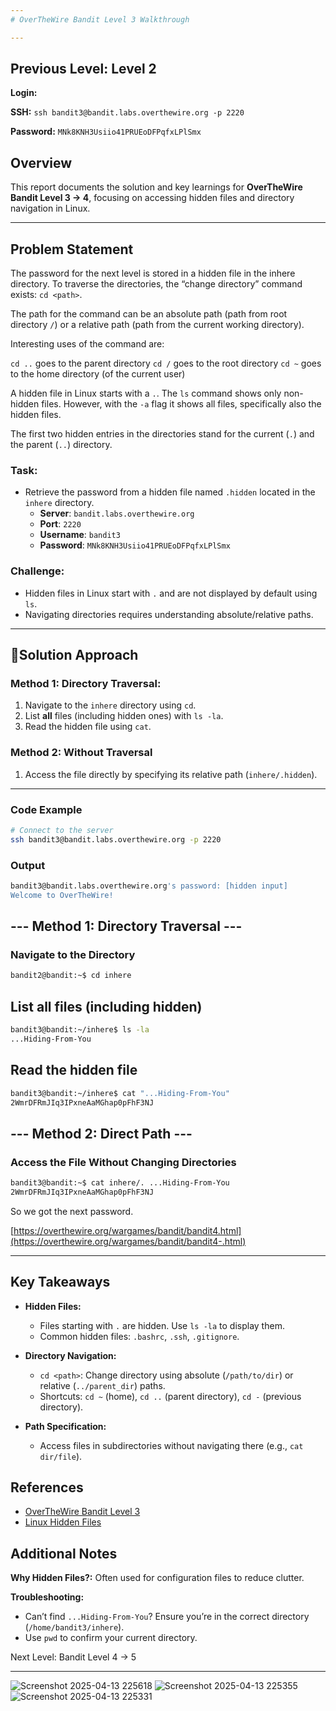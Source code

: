 ```yaml
---
# OverTheWire Bandit Level 3 Walkthrough

---
```

## **Previous Level:** Level 2

**Login:**

**SSH:** `ssh bandit3@bandit.labs.overthewire.org -p 2220`

**Password:** `MNk8KNH3Usiio41PRUEoDFPqfxLPlSmx`


## **Overview**  
This report documents the solution and key learnings for **OverTheWire Bandit Level 3 → 4**, focusing on accessing hidden files and directory navigation in Linux.


---

## **Problem Statement**
The password for the next level is stored in a hidden file in the inhere directory. To traverse the directories, the “change directory” command exists: `cd <path>`.

The path for the command can be an absolute path (path from root directory `/`) or a relative path (path from the current working directory).

Interesting uses of the command are:

`cd ..` goes to the parent directory
`cd /` goes to the root directory
`cd ~` goes to the home directory (of the current user)

A hidden file in Linux starts with a `.`. The `ls` command shows only non-hidden files. However, with the `-a` flag it shows all files, specifically also the hidden files.

The first two hidden entries in the directories stand for the current (`.`) and the parent (`..`) directory.

### **Task**:
- Retrieve the password from a hidden file named `.hidden` located in the `inhere` directory.  
  - **Server**: `bandit.labs.overthewire.org`  
  - **Port**: `2220`  
  - **Username**: `bandit3`  
  - **Password**: `MNk8KNH3Usiio41PRUEoDFPqfxLPlSmx`


### **Challenge**:  
- Hidden files in Linux start with `.` and are not displayed by default using `ls`.  
- Navigating directories requires understanding absolute/relative paths.

---

## 🚀**Solution Approach**

### **Method 1: Directory Traversal**:  
1. Navigate to the `inhere` directory using `cd`.  
2. List **all** files (including hidden ones) with `ls -la`.  
3. Read the hidden file using `cat`.


### **Method 2: Without Traversal**  
1. Access the file directly by specifying its relative path (`inhere/.hidden`).  

---


### **Code Example**  
```bash
# Connect to the server
ssh bandit3@bandit.labs.overthewire.org -p 2220
```

### **Output**
```bash
bandit3@bandit.labs.overthewire.org's password: [hidden input]
Welcome to OverTheWire!
```

## --- Method 1: Directory Traversal ---
### Navigate to the Directory
```bash
bandit2@bandit:~$ cd inhere
```

## List all files (including hidden)
```bash
bandit3@bandit:~/inhere$ ls -la
...Hiding-From-You
```

## Read the hidden file
```bash
bandit3@bandit:~/inhere$ cat "...Hiding-From-You"
2WmrDFRmJIq3IPxneAaMGhap0pFhF3NJ
```

## --- Method 2: Direct Path ---
### Access the File Without Changing Directories

```bash
bandit3@bandit:~$ cat inhere/. ...Hiding-From-You
2WmrDFRmJIq3IPxneAaMGhap0pFhF3NJ
```


So we got the next password.

[https://overthewire.org/wargames/bandit/bandit4.html](https://overthewire.org/wargames/bandit/bandit4-.html)

---

## Key Takeaways

- **Hidden Files:**
  - Files starting with `.` are hidden. Use `ls -la` to display them.
  - Common hidden files: `.bashrc`, `.ssh`, `.gitignore`.

- **Directory Navigation:**
  - `cd <path>`: Change directory using absolute (`/path/to/dir`) or relative (`../parent_dir`) paths.
  - Shortcuts: `cd ~` (home), `cd ..` (parent directory), `cd -` (previous directory).

- **Path Specification:**
  - Access files in subdirectories without navigating there (e.g., `cat dir/file`).



## References
- [OverTheWire Bandit Level 3](https://overthewire.org/wargames/bandit/bandit3.html)
- [Linux Hidden Files](https://linuxize.com/post/how-to-list-show-hidden-files-and-directories-in-linux/)


 ## Additional Notes
 
**Why Hidden Files?:** Often used for configuration files to reduce clutter.

**Troubleshooting:**
- Can’t find `...Hiding-From-You`? Ensure you’re in the correct directory (`/home/bandit3/inhere`).
- Use `pwd` to confirm your current directory.



Next Level: Bandit Level 4 → 5

---

![Screenshot 2025-04-13 225618](https://github.com/user-attachments/assets/3cc8a89b-255b-47a5-9322-874df3bf7e7d)
![Screenshot 2025-04-13 225355](https://github.com/user-attachments/assets/5abd285b-9b3a-4552-b4ec-41b2b9107e67)
![Screenshot 2025-04-13 225331](https://github.com/user-attachments/assets/8a34cc77-09a1-4780-858b-3e1939c8dc9f)


